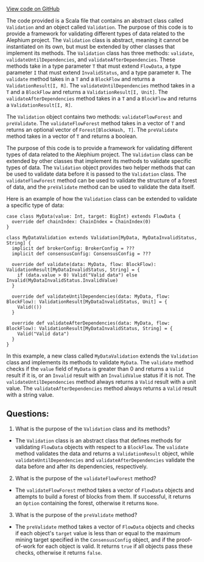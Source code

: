[View code on GitHub](https://github.com/alephium/alephium/blob/master/flow/src/main/scala/org/alephium/flow/validation/Validation.scala)

The code provided is a Scala file that contains an abstract class called `Validation` and an object called `Validation`. The purpose of this code is to provide a framework for validating different types of data related to the Alephium project. The `Validation` class is abstract, meaning it cannot be instantiated on its own, but must be extended by other classes that implement its methods. The `Validation` class has three methods: `validate`, `validateUntilDependencies`, and `validateAfterDependencies`. These methods take in a type parameter `T` that must extend `FlowData`, a type parameter `I` that must extend `InvalidStatus`, and a type parameter `R`. The `validate` method takes in a `T` and a `BlockFlow` and returns a `ValidationResult[I, R]`. The `validateUntilDependencies` method takes in a `T` and a `BlockFlow` and returns a `ValidationResult[I, Unit]`. The `validateAfterDependencies` method takes in a `T` and a `BlockFlow` and returns a `ValidationResult[I, R]`. 

The `Validation` object contains two methods: `validateFlowForest` and `preValidate`. The `validateFlowForest` method takes in a vector of `T` and returns an optional vector of `Forest[BlockHash, T]`. The `preValidate` method takes in a vector of `T` and returns a boolean. 

The purpose of this code is to provide a framework for validating different types of data related to the Alephium project. The `Validation` class can be extended by other classes that implement its methods to validate specific types of data. The `Validation` object provides two helper methods that can be used to validate data before it is passed to the `Validation` class. The `validateFlowForest` method can be used to validate the structure of a forest of data, and the `preValidate` method can be used to validate the data itself. 

Here is an example of how the `Validation` class can be extended to validate a specific type of data:

```
case class MyData(value: Int, target: BigInt) extends FlowData {
  override def chainIndex: ChainIndex = ChainIndex(0)
}

class MyDataValidation extends Validation[MyData, MyDataInvalidStatus, String] {
  implicit def brokerConfig: BrokerConfig = ???
  implicit def consensusConfig: ConsensusConfig = ???

  override def validate(data: MyData, flow: BlockFlow): ValidationResult[MyDataInvalidStatus, String] = {
    if (data.value > 0) Valid("Valid data") else Invalid(MyDataInvalidStatus.InvalidValue)
  }

  override def validateUntilDependencies(data: MyData, flow: BlockFlow): ValidationResult[MyDataInvalidStatus, Unit] = {
    Valid(())
  }

  override def validateAfterDependencies(data: MyData, flow: BlockFlow): ValidationResult[MyDataInvalidStatus, String] = {
    Valid("Valid data")
  }
}
```

In this example, a new class called `MyDataValidation` extends the `Validation` class and implements its methods to validate `MyData`. The `validate` method checks if the `value` field of `MyData` is greater than 0 and returns a `Valid` result if it is, or an `Invalid` result with an `InvalidValue` status if it is not. The `validateUntilDependencies` method always returns a `Valid` result with a unit value. The `validateAfterDependencies` method always returns a `Valid` result with a string value.
## Questions: 
 1. What is the purpose of the `Validation` class and its methods?
- The `Validation` class is an abstract class that defines methods for validating `FlowData` objects with respect to a `BlockFlow`. The `validate` method validates the data and returns a `ValidationResult` object, while `validateUntilDependencies` and `validateAfterDependencies` validate the data before and after its dependencies, respectively.

2. What is the purpose of the `validateFlowForest` method?
- The `validateFlowForest` method takes a vector of `FlowData` objects and attempts to build a forest of blocks from them. If successful, it returns an `Option` containing the forest, otherwise it returns `None`.

3. What is the purpose of the `preValidate` method?
- The `preValidate` method takes a vector of `FlowData` objects and checks if each object's `target` value is less than or equal to the maximum mining target specified in the `ConsensusConfig` object, and if the proof-of-work for each object is valid. It returns `true` if all objects pass these checks, otherwise it returns `false`.